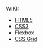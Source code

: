 

WIKI:

* [HTML5](https://github.com/cnedelcu/testing1234/wiki/HTML5)
* [CSS3](https://github.com/cnedelcu/testing1234/wiki/CSS3)
* Flexbox
* [CSS Grid](https://github.com/cnedelcu/testing1234/wiki/CSS-Grid)
